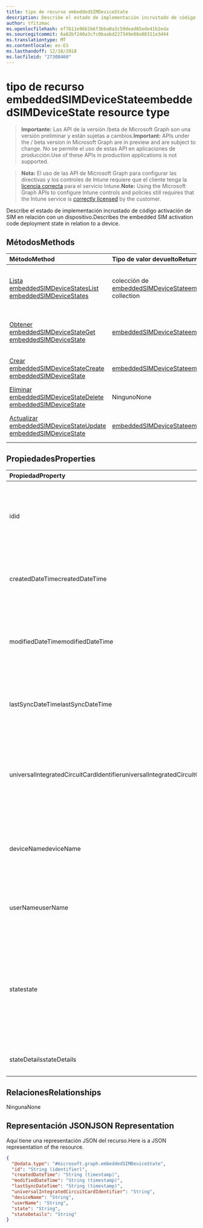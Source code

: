 ```yaml
---
title: tipo de recurso embeddedSIMDeviceState
description: Describe el estado de implementación incrustado de código activación de SIM en relación con un dispositivo.
author: tfitzmac
ms.openlocfilehash: ef7611e96b1b6f3bba0a3c59dead85ede41b2eda
ms.sourcegitcommit: 6a82bf240a3cfc0baabd227349e08a08311e3d44
ms.translationtype: MT
ms.contentlocale: es-ES
ms.lasthandoff: 12/18/2018
ms.locfileid: "27308460"
---
```

# <a name="embeddedsimdevicestate-resource-type"></a><span data-ttu-id="63b38-103">tipo de recurso embeddedSIMDeviceState</span><span class="sxs-lookup"><span data-stu-id="63b38-103">embeddedSIMDeviceState resource type</span></span>

> <span data-ttu-id="63b38-104">**Importante:** Las API de la versión /beta de Microsoft Graph son una versión preliminar y están sujetas a cambios.</span><span class="sxs-lookup"><span data-stu-id="63b38-104">**Important:** APIs under the / beta version in Microsoft Graph are in preview and are subject to change.</span></span> <span data-ttu-id="63b38-105">No se permite el uso de estas API en aplicaciones de producción.</span><span class="sxs-lookup"><span data-stu-id="63b38-105">Use of these APIs in production applications is not supported.</span></span>

> <span data-ttu-id="63b38-106">**Nota:** El uso de las API de Microsoft Graph para configurar las directivas y los controles de Intune requiere que el cliente tenga la [licencia correcta](https://go.microsoft.com/fwlink/?linkid=839381) para el servicio Intune.</span><span class="sxs-lookup"><span data-stu-id="63b38-106">**Note:** Using the Microsoft Graph APIs to configure Intune controls and policies still requires that the Intune service is [correctly licensed](https://go.microsoft.com/fwlink/?linkid=839381) by the customer.</span></span>

<span data-ttu-id="63b38-107">Describe el estado de implementación incrustado de código activación de SIM en relación con un dispositivo.</span><span class="sxs-lookup"><span data-stu-id="63b38-107">Describes the embedded SIM activation code deployment state in relation to a device.</span></span>
## <a name="methods"></a><span data-ttu-id="63b38-108">Métodos</span><span class="sxs-lookup"><span data-stu-id="63b38-108">Methods</span></span>
|<span data-ttu-id="63b38-109">Método</span><span class="sxs-lookup"><span data-stu-id="63b38-109">Method</span></span>|<span data-ttu-id="63b38-110">Tipo de valor devuelto</span><span class="sxs-lookup"><span data-stu-id="63b38-110">Return Type</span></span>|<span data-ttu-id="63b38-111">Descripción</span><span class="sxs-lookup"><span data-stu-id="63b38-111">Description</span></span>|
|:---|:---|:---|
|[<span data-ttu-id="63b38-112">Lista embeddedSIMDeviceStates</span><span class="sxs-lookup"><span data-stu-id="63b38-112">List embeddedSIMDeviceStates</span></span>](../api/intune-esim-embeddedsimdevicestate-list.md)|<span data-ttu-id="63b38-113">colección de [embeddedSIMDeviceState](../resources/intune-esim-embeddedsimdevicestate.md)</span><span class="sxs-lookup"><span data-stu-id="63b38-113">[embeddedSIMDeviceState](../resources/intune-esim-embeddedsimdevicestate.md) collection</span></span>|<span data-ttu-id="63b38-114">Propiedades de la lista y relaciones de los objetos [embeddedSIMDeviceState](../resources/intune-esim-embeddedsimdevicestate.md) .</span><span class="sxs-lookup"><span data-stu-id="63b38-114">List properties and relationships of the [embeddedSIMDeviceState](../resources/intune-esim-embeddedsimdevicestate.md) objects.</span></span>|
|[<span data-ttu-id="63b38-115">Obtener embeddedSIMDeviceState</span><span class="sxs-lookup"><span data-stu-id="63b38-115">Get embeddedSIMDeviceState</span></span>](../api/intune-esim-embeddedsimdevicestate-get.md)|[<span data-ttu-id="63b38-116">embeddedSIMDeviceState</span><span class="sxs-lookup"><span data-stu-id="63b38-116">embeddedSIMDeviceState</span></span>](../resources/intune-esim-embeddedsimdevicestate.md)|<span data-ttu-id="63b38-117">Leer las propiedades y las relaciones del objeto [embeddedSIMDeviceState](../resources/intune-esim-embeddedsimdevicestate.md) .</span><span class="sxs-lookup"><span data-stu-id="63b38-117">Read properties and relationships of the [embeddedSIMDeviceState](../resources/intune-esim-embeddedsimdevicestate.md) object.</span></span>|
|[<span data-ttu-id="63b38-118">Crear embeddedSIMDeviceState</span><span class="sxs-lookup"><span data-stu-id="63b38-118">Create embeddedSIMDeviceState</span></span>](../api/intune-esim-embeddedsimdevicestate-create.md)|[<span data-ttu-id="63b38-119">embeddedSIMDeviceState</span><span class="sxs-lookup"><span data-stu-id="63b38-119">embeddedSIMDeviceState</span></span>](../resources/intune-esim-embeddedsimdevicestate.md)|<span data-ttu-id="63b38-120">Crear un nuevo objeto [embeddedSIMDeviceState](../resources/intune-esim-embeddedsimdevicestate.md) .</span><span class="sxs-lookup"><span data-stu-id="63b38-120">Create a new [embeddedSIMDeviceState](../resources/intune-esim-embeddedsimdevicestate.md) object.</span></span>|
|[<span data-ttu-id="63b38-121">Eliminar embeddedSIMDeviceState</span><span class="sxs-lookup"><span data-stu-id="63b38-121">Delete embeddedSIMDeviceState</span></span>](../api/intune-esim-embeddedsimdevicestate-delete.md)|<span data-ttu-id="63b38-122">Ninguno</span><span class="sxs-lookup"><span data-stu-id="63b38-122">None</span></span>|<span data-ttu-id="63b38-123">Elimina un [embeddedSIMDeviceState](../resources/intune-esim-embeddedsimdevicestate.md).</span><span class="sxs-lookup"><span data-stu-id="63b38-123">Deletes a [embeddedSIMDeviceState](../resources/intune-esim-embeddedsimdevicestate.md).</span></span>|
|[<span data-ttu-id="63b38-124">Actualizar embeddedSIMDeviceState</span><span class="sxs-lookup"><span data-stu-id="63b38-124">Update embeddedSIMDeviceState</span></span>](../api/intune-esim-embeddedsimdevicestate-update.md)|[<span data-ttu-id="63b38-125">embeddedSIMDeviceState</span><span class="sxs-lookup"><span data-stu-id="63b38-125">embeddedSIMDeviceState</span></span>](../resources/intune-esim-embeddedsimdevicestate.md)|<span data-ttu-id="63b38-126">Actualizar las propiedades de un objeto [embeddedSIMDeviceState](../resources/intune-esim-embeddedsimdevicestate.md) .</span><span class="sxs-lookup"><span data-stu-id="63b38-126">Update the properties of a [embeddedSIMDeviceState](../resources/intune-esim-embeddedsimdevicestate.md) object.</span></span>|

## <a name="properties"></a><span data-ttu-id="63b38-127">Propiedades</span><span class="sxs-lookup"><span data-stu-id="63b38-127">Properties</span></span>
|<span data-ttu-id="63b38-128">Propiedad</span><span class="sxs-lookup"><span data-stu-id="63b38-128">Property</span></span>|<span data-ttu-id="63b38-129">Tipo</span><span class="sxs-lookup"><span data-stu-id="63b38-129">Type</span></span>|<span data-ttu-id="63b38-130">Descripción</span><span class="sxs-lookup"><span data-stu-id="63b38-130">Description</span></span>|
|:---|:---|:---|
|<span data-ttu-id="63b38-131">id</span><span class="sxs-lookup"><span data-stu-id="63b38-131">id</span></span>|<span data-ttu-id="63b38-132">String</span><span class="sxs-lookup"><span data-stu-id="63b38-132">String</span></span>|<span data-ttu-id="63b38-133">Identificador único para el estado del dispositivo SIM incrustado.</span><span class="sxs-lookup"><span data-stu-id="63b38-133">Unique identifier for the embedded SIM device status.</span></span> <span data-ttu-id="63b38-134">Valor asignado al crear generada por el sistema.</span><span class="sxs-lookup"><span data-stu-id="63b38-134">System generated value assigned when created.</span></span>|
|<span data-ttu-id="63b38-135">createdDateTime</span><span class="sxs-lookup"><span data-stu-id="63b38-135">createdDateTime</span></span>|<span data-ttu-id="63b38-136">DateTimeOffset</span><span class="sxs-lookup"><span data-stu-id="63b38-136">DateTimeOffset</span></span>|<span data-ttu-id="63b38-137">La hora en que se creó el estado del dispositivo SIM incrustado.</span><span class="sxs-lookup"><span data-stu-id="63b38-137">The time the embedded SIM device status was created.</span></span> <span data-ttu-id="63b38-138">Servicio generado al lado.</span><span class="sxs-lookup"><span data-stu-id="63b38-138">Generated service side.</span></span>|
|<span data-ttu-id="63b38-139">modifiedDateTime</span><span class="sxs-lookup"><span data-stu-id="63b38-139">modifiedDateTime</span></span>|<span data-ttu-id="63b38-140">DateTimeOffset</span><span class="sxs-lookup"><span data-stu-id="63b38-140">DateTimeOffset</span></span>|<span data-ttu-id="63b38-141">La hora en que se modificó por última vez el estado del dispositivo SIM incrustado.</span><span class="sxs-lookup"><span data-stu-id="63b38-141">The time the embedded SIM device status was last modified.</span></span> <span data-ttu-id="63b38-142">Se actualizó el lado de servicio.</span><span class="sxs-lookup"><span data-stu-id="63b38-142">Updated service side.</span></span>|
|<span data-ttu-id="63b38-143">lastSyncDateTime</span><span class="sxs-lookup"><span data-stu-id="63b38-143">lastSyncDateTime</span></span>|<span data-ttu-id="63b38-144">DateTimeOffset</span><span class="sxs-lookup"><span data-stu-id="63b38-144">DateTimeOffset</span></span>|<span data-ttu-id="63b38-145">El tiempo que el dispositivo SIM incrustado protegida por última vez.</span><span class="sxs-lookup"><span data-stu-id="63b38-145">The time the embedded SIM device last checked in.</span></span> <span data-ttu-id="63b38-146">Se actualizó el lado de servicio.</span><span class="sxs-lookup"><span data-stu-id="63b38-146">Updated service side.</span></span>|
|<span data-ttu-id="63b38-147">universalIntegratedCircuitCardIdentifier</span><span class="sxs-lookup"><span data-stu-id="63b38-147">universalIntegratedCircuitCardIdentifier</span></span>|<span data-ttu-id="63b38-148">String</span><span class="sxs-lookup"><span data-stu-id="63b38-148">String</span></span>|<span data-ttu-id="63b38-149">La Universal circuito integrado tarjeta de identificador (UICCID) que identifica el hardware en el que es un perfil que se va a implementar.</span><span class="sxs-lookup"><span data-stu-id="63b38-149">The Universal Integrated Circuit Card Identifier (UICCID) identifying the hardware onto which a profile is to be deployed.</span></span>|
|<span data-ttu-id="63b38-150">deviceName</span><span class="sxs-lookup"><span data-stu-id="63b38-150">deviceName</span></span>|<span data-ttu-id="63b38-151">String</span><span class="sxs-lookup"><span data-stu-id="63b38-151">String</span></span>|<span data-ttu-id="63b38-152">Nombre de dispositivo al que estaba la suscripción a aprovisiona a JOE de escritorio, por ejemplo</span><span class="sxs-lookup"><span data-stu-id="63b38-152">Device name to which the subscription was provisioned e.g. DESKTOP-JOE</span></span>|
|<span data-ttu-id="63b38-153">userName</span><span class="sxs-lookup"><span data-stu-id="63b38-153">userName</span></span>|<span data-ttu-id="63b38-154">String</span><span class="sxs-lookup"><span data-stu-id="63b38-154">String</span></span>|<span data-ttu-id="63b38-155">Nombre de usuario que se aprovisionó la suscripción como, por ejemplo, joe@contoso.com</span><span class="sxs-lookup"><span data-stu-id="63b38-155">Username which the subscription was provisioned to e.g. joe@contoso.com</span></span>|
|<span data-ttu-id="63b38-156">state</span><span class="sxs-lookup"><span data-stu-id="63b38-156">state</span></span>|[<span data-ttu-id="63b38-157">embeddedSIMDeviceStateValue</span><span class="sxs-lookup"><span data-stu-id="63b38-157">embeddedSIMDeviceStateValue</span></span>](../resources/intune-esim-embeddedsimdevicestatevalue.md)|<span data-ttu-id="63b38-158">El estado de la operación de perfil aplicada al dispositivo.</span><span class="sxs-lookup"><span data-stu-id="63b38-158">The state of the profile operation applied to the device.</span></span> <span data-ttu-id="63b38-159">Los valores posibles son: `notEvaluated`, `failed`, `installing`, `installed`, `deleting`, `error`, `deleted` y `removedByUser`.</span><span class="sxs-lookup"><span data-stu-id="63b38-159">Possible values are: `notEvaluated`, `failed`, `installing`, `installed`, `deleting`, `error`, `deleted`, `removedByUser`.</span></span>|
|<span data-ttu-id="63b38-160">stateDetails</span><span class="sxs-lookup"><span data-stu-id="63b38-160">stateDetails</span></span>|<span data-ttu-id="63b38-161">String</span><span class="sxs-lookup"><span data-stu-id="63b38-161">String</span></span>|<span data-ttu-id="63b38-162">Descripción del estado de aprovisionamiento de la cadena.</span><span class="sxs-lookup"><span data-stu-id="63b38-162">String description of the provisioning state.</span></span>|

## <a name="relationships"></a><span data-ttu-id="63b38-163">Relaciones</span><span class="sxs-lookup"><span data-stu-id="63b38-163">Relationships</span></span>
<span data-ttu-id="63b38-164">Ninguna</span><span class="sxs-lookup"><span data-stu-id="63b38-164">None</span></span>
## <a name="json-representation"></a><span data-ttu-id="63b38-165">Representación JSON</span><span class="sxs-lookup"><span data-stu-id="63b38-165">JSON Representation</span></span>
<span data-ttu-id="63b38-166">Aquí tiene una representación JSON del recurso.</span><span class="sxs-lookup"><span data-stu-id="63b38-166">Here is a JSON representation of the resource.</span></span>
<!-- {
  "blockType": "resource",
  "keyProperty": "id",
  "@odata.type": "microsoft.graph.embeddedSIMDeviceState"
}
-->
``` json
{
  "@odata.type": "#microsoft.graph.embeddedSIMDeviceState",
  "id": "String (identifier)",
  "createdDateTime": "String (timestamp)",
  "modifiedDateTime": "String (timestamp)",
  "lastSyncDateTime": "String (timestamp)",
  "universalIntegratedCircuitCardIdentifier": "String",
  "deviceName": "String",
  "userName": "String",
  "state": "String",
  "stateDetails": "String"
}
```





